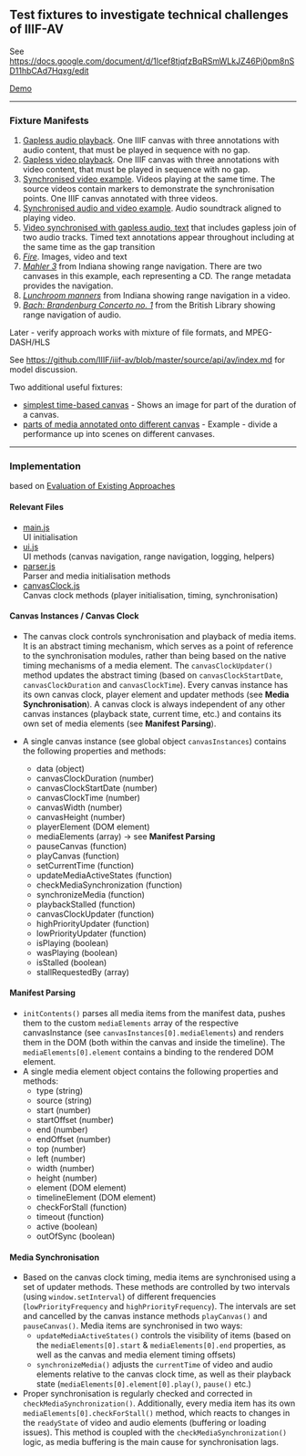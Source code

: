 ## Test fixtures to investigate technical challenges of IIIF-AV

See https://docs.google.com/document/d/1lcef8tjqfzBqRSmWLkJZ46Pj0pm8nSD11hbCAd7Hqxg/edit

[Demo](https://digirati-co-uk.github.io/iiif-av-bl/)

___

### Fixture Manifests

1.	[Gapless audio playback](https://digirati-co-uk.github.io/iiif-av-bl/data/bl/01_gapless_audio.json). One IIIF canvas with three annotations with audio content, that must be played in sequence with no gap.
2.	[Gapless video playback](https://digirati-co-uk.github.io/iiif-av-bl/data/bl/02_gapless_video.json). One IIIF canvas with three annotations with video content, that must be played in sequence with no gap.
3.	[Synchronised video example](https://digirati-co-uk.github.io/iiif-av-bl/data/bl/03_synchronised_video.json). Videos playing at the same time. The source videos contain markers to demonstrate the synchronisation points. One IIIF canvas annotated with three videos.
4.	[Synchronised audio and video example](https://digirati-co-uk.github.io/iiif-av-bl/data/bl/04_synchronised_av.json). Audio soundtrack aligned to playing video.
5.	[Video synchronised with gapless audio, text](https://digirati-co-uk.github.io/iiif-av-bl/data/bl/05_synchronised_av_text.json) that includes gapless join of two audio tracks. Timed text annotations appear throughout including at the same time as the gap transition
6.	[_Fire_](https://tomcrane.github.io/fire/manifest3.json). Images, video and text
7.	[_Mahler 3_](https://dlib.indiana.edu/iiif_av/mahler-symphony-3/mahler-symphony-3.json) from Indiana showing range navigation. There are two canvases in this example, each representing a CD. The range metadata provides the navigation.
8.	[_Lunchroom manners_](https://dlib.indiana.edu/iiif_av/lunchroom_manners/lunchroom_manners.json) from Indiana showing range navigation in a video.
9.	[_Bach: Brandenburg Concerto no. 1_](https://britishlibrary.github.io/iiif-av-samples/symphony/manifest.json) from the British Library showing range navigation of audio.

Later - verify approach works with mixture of file formats, and MPEG-DASH/HLS

See https://github.com/IIIF/iiif-av/blob/master/source/api/av/index.md for model discussion.

Two additional useful fixtures:

* [simplest time-based canvas](https://digirati-co-uk.github.io/iiif-av-bl/data/iiif/02.json) - Shows an image for part of the duration of a canvas.
* [parts of media annotated onto different canvas](https://digirati-co-uk.github.io/iiif-av-bl/data/iiif/16.json) - Example - divide a performance up into scenes on different canvases.

___


### Implementation
based on [Evaluation of Existing Approaches](EVALUATION.md)

#### Relevant Files

* [main.js](/js/custom/main.js) </br>UI initialisation
* [ui.js](/js/custom/ui.js) </br>UI methods (canvas navigation, range navigation, logging, helpers)
* [parser.js](/js/custom/parser.js) </br>Parser and media initialisation methods
* [canvasClock.js](/js/custom/canvasClock.js) </br>Canvas clock methods (player initialisation, timing, synchronisation)

#### Canvas Instances / Canvas Clock

* The canvas clock controls synchronisation and playback of media items. It is an abstract timing mechanism, which serves as a point of reference to the synchronisation modules, rather than being based on the native timing mechanisms of a media element. The `canvasClockUpdater()` method updates the abstract timing (based on `canvasClockStartDate`, `canvasClockDuration` and `canvasClockTime`). Every canvas instance has its own canvas clock, player element and updater methods (see **Media Synchronisation**). A canvas clock is always independent of any other canvas instances (playback state, current time, etc.) and contains its own set of media elements (see **Manifest Parsing**).

* A single canvas instance (see global object `canvasInstances`) contains the following properties and methods:
  * data (object)
  * canvasClockDuration (number)
  * canvasClockStartDate (number)
  * canvasClockTime (number)
  * canvasWidth (number)
  * canvasHeight (number)
  * playerElement (DOM element)
  * mediaElements (array) -> see **Manifest Parsing**
  * pauseCanvas (function)
  * playCanvas (function)
  * setCurrentTime (function)
  * updateMediaActiveStates (function)
  * checkMediaSynchronization (function)
  * synchronizeMedia (function)
  * playbackStalled (function)
  * canvasClockUpdater (function)
  * highPriorityUpdater (function)
  * lowPriorityUpdater (function)
  * isPlaying (boolean)
  * wasPlaying (boolean)
  * isStalled (boolean)
  * stallRequestedBy (array)


#### Manifest Parsing

* `initContents()` parses all media items from the manifest data, pushes them to the custom `mediaElements` array of the respective canvasInstance (see `canvasInstances[0].mediaElements`) and renders them in the DOM (both within the canvas and inside the timeline). The `mediaElements[0].element` contains a binding to the rendered DOM element.
* A single media element object contains the following properties and methods:
  * type (string)
  * source (string)
  * start (number)
  * startOffset (number)
  * end (number)
  * endOffset (number)
  * top (number)
  * left (number)
  * width (number)
  * height (number)
  * element (DOM element)
  * timelineElement (DOM element)
  * checkForStall (function)
  * timeout (function)
  * active (boolean)
  * outOfSync (boolean)


#### Media Synchronisation

* Based on the canvas clock timing, media items are synchronised using a set of updater methods. These methods are controlled by two intervals (using `window.setInterval`) of different frequencies (`lowPriorityFrequency` and `highPriorityFrequency`). The intervals are set and cancelled by the canvas instance methods `playCanvas()` and `pauseCanvas()`. Media items are synchronised in two ways:
	* `updateMediaActiveStates()` controls the visibility of items (based on the `mediaElements[0].start` & `mediaElements[0].end` properties, as well as the canvas and media element timing offsets)
	* `synchronizeMedia()` adjusts the `currentTime` of video and audio elements relative to the canvas clock time, as well as their playback state (`mediaElements[0].element[0].play()`, `pause()` etc.)
* Proper synchronisation is regularly checked and corrected in `checkMediaSynchronization()`. Additionally, every media item has its own `mediaElements[0].checkForStall()` method, which reacts to changes in the `readyState` of video and audio elements (buffering or loading issues). This method is coupled with the `checkMediaSynchronization()` logic, as media buffering is the main cause for synchronisation lags.
